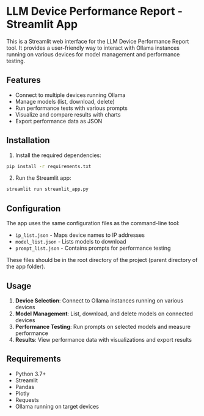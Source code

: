 # LLM Device Performance Report - Streamlit App

This is a Streamlit web interface for the LLM Device Performance Report tool. It provides a user-friendly way to interact with Ollama instances running on various devices for model management and performance testing.

## Features

- Connect to multiple devices running Ollama
- Manage models (list, download, delete)
- Run performance tests with various prompts
- Visualize and compare results with charts
- Export performance data as JSON

## Installation

1. Install the required dependencies:

```bash
pip install -r requirements.txt
```

2. Run the Streamlit app:

```bash
streamlit run streamlit_app.py
```

## Configuration

The app uses the same configuration files as the command-line tool:

- `ip_list.json` - Maps device names to IP addresses
- `model_list.json` - Lists models to download
- `prompt_list.json` - Contains prompts for performance testing

These files should be in the root directory of the project (parent directory of the app folder).

## Usage

1. **Device Selection**: Connect to Ollama instances running on various devices
2. **Model Management**: List, download, and delete models on connected devices
3. **Performance Testing**: Run prompts on selected models and measure performance
4. **Results**: View performance data with visualizations and export results

## Requirements

- Python 3.7+
- Streamlit
- Pandas
- Plotly
- Requests
- Ollama running on target devices 